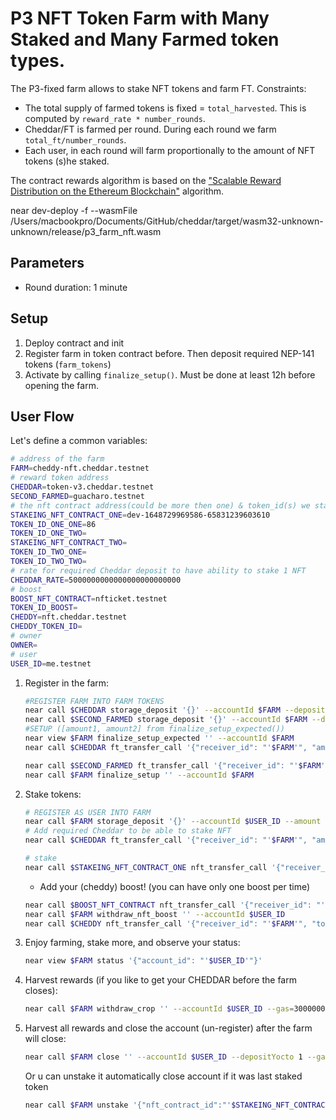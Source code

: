 # P3 NFT Token Farm with Many Staked and Many Farmed token types.

The P3-fixed farm allows to stake NFT tokens and farm FT. Constraints:

- The total supply of farmed tokens is fixed = `total_harvested`. This is computed by `reward_rate * number_rounds`.
- Cheddar/FT is farmed per round. During each round we farm `total_ft/number_rounds`.
- Each user, in each round will farm proportionally to the amount of NFT tokens (s)he staked.

The contract rewards algorithm is based on the ["Scalable Reward Distribution on the Ethereum
Blockchain"](https://uploads-ssl.webflow.com/5ad71ffeb79acc67c8bcdaba/5ad8d1193a40977462982470_scalable-reward-distribution-paper.pdf) algorithm.


near dev-deploy -f --wasmFile /Users/macbookpro/Documents/GitHub/cheddar/target/wasm32-unknown-unknown/release/p3_farm_nft.wasm

## Parameters

- Round duration: 1 minute

## Setup

1. Deploy contract and init
2. Register farm in token contract before. Then deposit required NEP-141 tokens (`farm_tokens`)
3. Activate by calling `finalize_setup()`. Must be done at least 12h before opening the farm.

## User Flow

Let's define a common variables:

```sh
# address of the farm
FARM=cheddy-nft.cheddar.testnet
# reward token address
CHEDDAR=token-v3.cheddar.testnet
SECOND_FARMED=guacharo.testnet
# the nft contract address(could be more then one) & token_id(s) we stake
STAKEING_NFT_CONTRACT_ONE=dev-1648729969586-65831239603610
TOKEN_ID_ONE_ONE=86
TOKEN_ID_ONE_TWO=
STAKEING_NFT_CONTRACT_TWO=
TOKEN_ID_TWO_ONE=
TOKEN_ID_TWO_TWO=
# rate for required Cheddar deposit to have ability to stake 1 NFT
CHEDDAR_RATE=5000000000000000000000000
# boost
BOOST_NFT_CONTRACT=nfticket.testnet
TOKEN_ID_BOOST=
CHEDDY=nft.cheddar.testnet
CHEDDY_TOKEN_ID=
# owner
OWNER=
# user
USER_ID=me.testnet
```

1. Register in the farm:

   ```bash
   #REGISTER FARM INTO FARM TOKENS
   near call $CHEDDAR storage_deposit '{}' --accountId $FARM --deposit 0.00125 
   near call $SECOND_FARMED storage_deposit '{}' --accountId $FARM --deposit 0.00125
   #SETUP ([amount1, amount2] from finalize_setup_expected())
   near view $FARM finalize_setup_expected '' --accountId $FARM
   near call $CHEDDAR ft_transfer_call '{"receiver_id": "'$FARM'", "amount":"amount1", "msg": "setup reward deposit"}' --accountId $USER_ID --depositYocto 1 --gas=200000000000000

   near call $SECOND_FARMED ft_transfer_call '{"receiver_id": "'$FARM'", "amount":"amount2", "msg": "setup reward deposit"}' --accountId $USER_ID --depositYocto 1 --gas=200000000000000
   near call $FARM finalize_setup '' --accountId $FARM
   ```

2. Stake tokens:

   ```bash
   # REGISTER AS USER INTO FARM
   near call $FARM storage_deposit '{}' --accountId $USER_ID --amount 0.06
   # Add required Cheddar to be able to stake NFT
   near call $CHEDDAR ft_transfer_call '{"receiver_id": "'$FARM'", "amount":"'$CHEDDAR_RATE'", "msg": "cheddar stake"}' --accountId $USER_ID --depositYocto 1 --gas=200000000000000

   # stake
   near call $STAKEING_NFT_CONTRACT_ONE nft_transfer_call '{"receiver_id": "'$FARM'", "token_id":"'$TOKEN_ID_ONE_ONE'", "msg": "to farm"}' --accountId $USER_ID --depositYocto 1 --gas=200000000000000
   ```
   - Add your (cheddy) boost! (you can have only one boost per time)
   ```bash
   near call $BOOST_NFT_CONTRACT nft_transfer_call '{"receiver_id": "'$FARM'", "token_id":"'$TOKEN_ID_BOOST'", "msg": "to boost"}' --accountId $USER_ID --depositYocto 1 --gas=200000000000000
   near call $FARM withdraw_nft_boost '' --accountId $USER_ID
   near call $CHEDDY nft_transfer_call '{"receiver_id": "'$FARM'", "token_id":"'$CHEDDY_TOKEN_ID'", "msg": "to boost"}' --accountId $USER_ID --depositYocto 1 --gas=200000000000000
   ```

3. Enjoy farming, stake more, and observe your status:

   ```bash
   near view $FARM status '{"account_id": "'$USER_ID'"}'
   ```

4. Harvest rewards (if you like to get your CHEDDAR before the farm closes):

   ```bash
   near call $FARM withdraw_crop '' --accountId $USER_ID --gas=300000000000000
   ```

5. Harvest all rewards and close the account (un-register) after the farm will close:
   ```bash
   near call $FARM close '' --accountId $USER_ID --depositYocto 1 --gas=300000000000000
   ```
   Or u can unstake it automatically close account if it was last staked token
   ```bash
   near call $FARM unstake '{"nft_contract_id":"'$STAKEING_NFT_CONTRACT_ONE'", "token_id":"'$TOKEN_ID_ONE_ONE'"}' --accountId $USER_ID --depositYocto 1 --gas=300000000000000
   ```
```sh

```